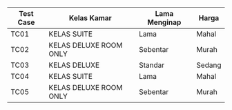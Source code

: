 | Test Case | Kelas Kamar            | Lama Menginap | Harga  |
| --------- | ---------------------- | ------------- | ------ |
| TC01      | KELAS SUITE            | Lama          | Mahal  |
| TC02      | KELAS DELUXE ROOM ONLY | Sebentar      | Murah  |
| TC03      | KELAS DELUXE           | Standar       | Sedang |
| TC04      | KELAS SUITE            | Lama          | Mahal  |
| TC05      | KELAS DELUXE ROOM ONLY | Sebentar      | Murah  |

